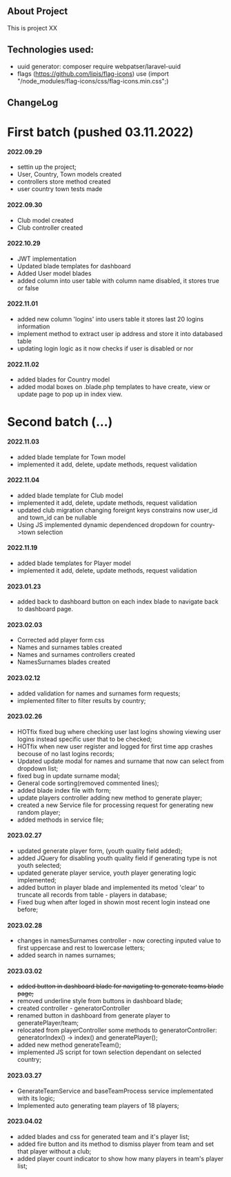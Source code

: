 

## About Project

This is project XX

## Technologies used:

* uuid generator: composer require webpatser/laravel-uuid
* flags (https://github.com/lipis/flag-icons) use (import "/node_modules/flag-icons/css/flag-icons.min.css";)

## ChangeLog

# First batch (pushed 03.11.2022)

#### 2022.09.29

* settin up the project;
* User, Country, Town models created
* controllers store method created 
* user country town tests made

#### 2022.09.30

* Club model created
* Club controller created

#### 2022.10.29

* JWT implementation
* Updated blade templates for dashboard 
* Added User model blades
* added column into user table with column name disabled, it stores true or false 

#### 2022.11.01

* added new column 'logins' into users table it stores last 20 logins information
* implement method to extract user ip address and store it into databased table
* updating login logic as it now checks if user is disabled or nor 

#### 2022.11.02

* added blades for Country model
* added modal boxes on .blade.php templates to have create, view or update page to pop up in index view.

# Second batch (...)

#### 2022.11.03

* added blade template for Town model
* implemented it add, delete, update methods, request validation

#### 2022.11.04

* added blade template for Club model
* implemented it add, delete, update methods, request validation
* updated club migration changing foreignt keys constrains now user_id and town_id can be nullable
* Using JS implemented dynamic dependenced dropdown for country->town selection 

#### 2022.11.19

* added blade templates for Player model
* implemented it add, delete, update methods, request validation

#### 2023.01.23

* added back to dashboard button on each index blade to navigate back to dashboard page.

#### 2023.02.03
* Corrected add player form css
* Names and surnames tables created
* Names and surnames controllers created
* NamesSurnames blades created

#### 2023.02.12
* added validation for names and surnames form requests;
* implemented filter to filter results by country;

#### 2023.02.26

* HOTfix fixed bug where checking user last   logins showing viewing user logins instead specific user that to be checked;
* HOTfix when new user register and logged for first time app crashes becouse of no last logins records;
* Updated update modal for names and surname that now can select from dropdown list;
* fixed bug in update surname modal;
* General code sorting(removed commented lines);
* added blade index file with form;
* update players controller adding new method to generate player;
* created a new Service file for processing request for generating new random player;
* added methods in service file; 

#### 2023.02.27

* updated generate player form, (youth quality field added);
* added JQuery for disabling youth quality field if generating type is not youth selected;
* updated generate player service, youth player generating logic implemented;
* added button in player blade and implemented its metod 'clear' to truncate all records from table - players in database; 
* Fixed bug when after loged in showin most recent login instead one before;

#### 2023.02.28

* changes in namesSurnames controller - now corecting inputed value to first uppercase and rest to lowercase letters;
* added search in names surnames;

#### 2023.03.02

* <del>added button in dashboard blade for navigating to generate teams blade page;</del>
* removed underline style from buttons in dashboard blade;
* created controller - generatorController
* renamed button in dashboard from generate player to generatePlayer/team;
* relocated from playerController some methods to generatorController: generatorIndex() -> index() and generatePlayer();
* added new method generateTeam();
* implemented JS script for town selection dependant on selected country;

#### 2023.03.27

* GenerateTeamService and baseTeamProcess service implementated with its logic;
* Implemented auto generating team players of 18 players;

#### 2023.04.02

* added blades and css for generated team and it's player list;
* added fire button and its method to dismiss player from team and set  that player without a club;
* added player count indicator to show how many players in team's player list;
